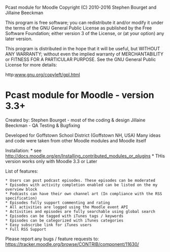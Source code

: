 Pcast module for Moodle
Copyright (C) 2010-2016  Stephen Bourget and Jillaine Beeckman


This program is free software; you can redistribute it and/or modify
it under the terms of the GNU General Public License as published by
the Free Software Foundation; either version 3 of the License, or
(at your option) any later version.

This program is distributed in the hope that it will be useful,
but WITHOUT ANY WARRANTY; without even the implied warranty of
MERCHANTABILITY or FITNESS FOR A PARTICULAR PURPOSE.  See the
GNU General Public License for more details:

http:www.gnu.org/copyleft/gpl.html

Pcast module for Moodle - version 3.3+
===============================================================================

Created by:
      Stephen Bourget - most of the coding & design
      Jillaine Beeckman - QA Testing & Bugfixing

Developed for Goffstown School District (Goffstown NH, USA)
Many ideas and code were taken from other Moodle modules and Moodle itself

Installation:
    * see http://docs.moodle.org/en/Installing_contributed_modules_or_plugins
    * THis version works only with Moodle 3.3 or Later

List of features:

    * Users can post podcast episodes. These episodes can be moderated
    * Episodes with activity completion enabled can be listed on the my overview block
    * Podcasts can have their own channel art (In compliance with the RSS specification)
    * Episodes fully support commenting and rating
    * All activities are logged using the Moodle event API
    * Activities and episodes are fully searchable using global search
    * Episodes can be tagged with iTunes tags / keywords
    * Episodes can be categorized with iTunes categories
    * Easy subscribe link for iTunes users
    * Full RSS Support

Please report any bugs / feature requests to:
https://tracker.moodle.org/browse/CONTRIB/component/11630/